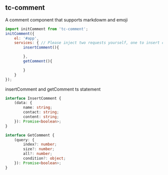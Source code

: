 ## tc-comment

A comment component that supports markdowm and emoji

```js
import initComment from 'tc-comment';
initComment({
    el: '#app',
    services: { // Please inject two requests yourself, one to insert comments and one to get comments
        insertComment(){

        },
        getComment(){

        }
    }
});
```

insertComment and getComment ts statement

```ts
interface InsertComment {
    (data: {
        name: string;
        contact: string;
        content: string;
    }): Promise<boolean>;
}

interface GetComment {
    (query: {
        index?: number;
        size?: number;
        all?: number;
        condition?: object;
    }): Promise<boolean>;
}
```


